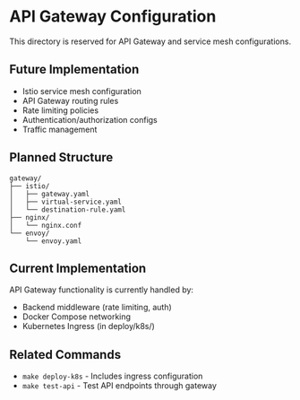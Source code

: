 # API Gateway Configuration

This directory is reserved for API Gateway and service mesh configurations.

## Future Implementation

- Istio service mesh configuration
- API Gateway routing rules
- Rate limiting policies
- Authentication/authorization configs
- Traffic management

## Planned Structure

```
gateway/
├── istio/
│   ├── gateway.yaml
│   ├── virtual-service.yaml
│   └── destination-rule.yaml
├── nginx/
│   └── nginx.conf
└── envoy/
    └── envoy.yaml
```

## Current Implementation

API Gateway functionality is currently handled by:
- Backend middleware (rate limiting, auth)
- Docker Compose networking
- Kubernetes Ingress (in deploy/k8s/)

## Related Commands

- `make deploy-k8s` - Includes ingress configuration
- `make test-api` - Test API endpoints through gateway